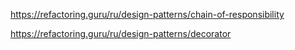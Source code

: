 https://refactoring.guru/ru/design-patterns/chain-of-responsibility

https://refactoring.guru/ru/design-patterns/decorator
